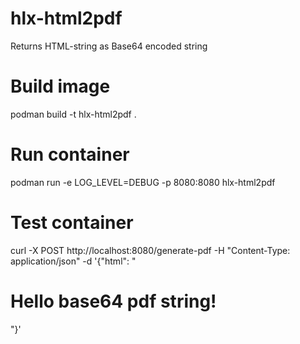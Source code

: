 # hlx-html2pdf
Returns HTML-string as Base64 encoded string

# Build image
podman build -t hlx-html2pdf .

# Run container
podman run -e LOG_LEVEL=DEBUG -p 8080:8080 hlx-html2pdf

# Test container
curl -X POST http://localhost:8080/generate-pdf -H "Content-Type: application/json" -d '{"html": "<html><body><h1>Hello base64 pdf string!</h1></body></html>"}'
